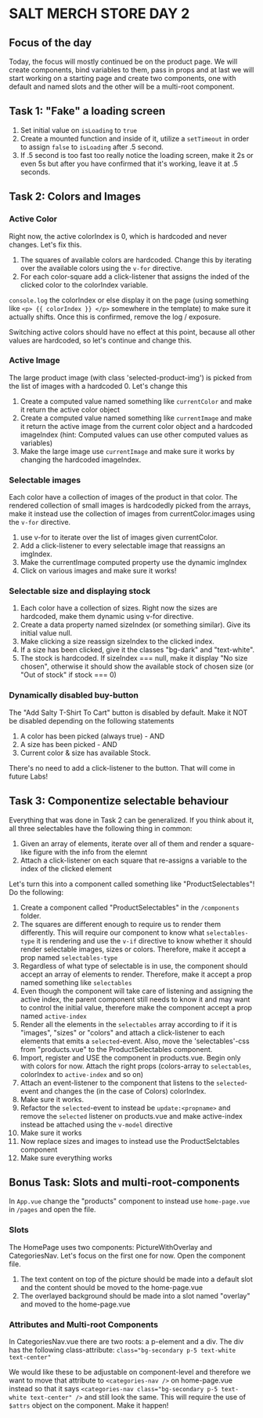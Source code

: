 # SALT MERCH STORE DAY 2

## Focus of the day

Today, the focus will mostly continued be on the product page. We will create components, bind variables to them, pass in props and at last we will start working on a starting page and create two components, one with default and named slots and the other will be a multi-root component.


## Task 1: "Fake" a loading screen
1. Set initial value on `isLoading` to `true`
2. Create a mounted function and inside of it, utilize a `setTimeout` in order to assign `false` to `isLoading` after .5 second.
3. If .5 second is too fast too really notice the loading screen, make it 2s or even 5s but after you have confirmed that it's working, leave it at .5 seconds.

## Task 2: Colors and Images

### Active Color
Right now, the active colorIndex is 0, which is hardcoded and never changes. Let's fix this.

1. The squares of available colors are hardcoded. Change this by iterating over the available colors using the `v-for` directive.
2. For each color-square add a click-listener that assigns the inded of the clicked color to the colorIndex variable.

`console.log` the colorIndex or else display it on the page (using something like `<p> {{ colorIndex }} </p>` somewhere in the template) to make sure it actually shifts. Once this is confirmed, remove the log / exposure.

Switching active colors should have no effect at this point, because all other values are hardcoded, so let's continue and change this.

### Active Image
The large product image (with class 'selected-product-img') is picked from the list of images with a hardcoded 0. Let's change this

1. Create a computed value named something like `currentColor` and make it return the active color object
2. Create a computed value named something like `currentImage` and make it return the active image from the current color object and a hardcoded imageIndex (hint: Computed values can use other computed values as variables)
3. Make the large image use `currentImage` and make sure it works by changing the hardcoded imageIndex.

### Selectable images
Each color have a collection of images of the product in that color. The rendered collection of small images is hardcodedly picked from the arrays, make it instead use the collection of images from currentColor.images using the `v-for` directive.
1. use v-for to iterate over the list of images given currentColor.
2. Add a click-listener to every selectable image that reassigns an imgIndex.
3. Make the currentImage computed property use the dynamic imgIndex
4. Click on various images and make sure it works!


### Selectable size and displaying stock
1. Each color have a collection of sizes. Right now the sizes are hardcoded, make them dynamic using v-for directive.
2. Create a data property named sizeIndex (or something similar). Give its initial value null.
3. Make clicking a size reassign sizeIndex to the clicked index.
4. If a size has been clicked, give it the classes "bg-dark" and "text-white".
5. The stock is hardcoded. If sizeIndex === null, make it display "No size chosen", otherwise it should show the available stock of chosen size (or "Out of stock" if stock === 0)

### Dynamically disabled buy-button
The "Add Salty T-Shirt To Cart" button is disabled by default. Make it NOT be disabled depending on the following statements
1. A color has been picked (always true) - AND
2. A size has been picked - AND
3. Current color & size has available Stock.

There's no need to add a click-listener to the button. That will come in future Labs!

## Task 3: Componentize selectable behaviour
Everything that was done in Task 2 can be generalized. If you think about it, all three selectables have the following thing in common:

1. Given an array of elements, iterate over all of them and render a square-like figure with the info from the elemnt
2. Attach a click-listener on each square that re-assigns a variable to the index of the clicked element

Let's turn this into a component called something like "ProductSelectables"!
Do the following:
1. Create a component called "ProductSelectables" in the `/components` folder.
2. The squares are different enough to require us to render them differently. This will require our component to know what `selectables-type` it is rendering and use the `v-if` directive to know whether it should render selectable images, sizes or colors. Therefore, make it accept a prop named `selectables-type`
3. Regardless of what type of selectable is in use, the component should accept an array of elements to render. Therefore, make it accept a prop named something like `selectables`
4. Even though the component will take care of listening and assigning the active index, the parent component still needs to know it and may want to control the initial value, therefore make the component accept a prop named `active-index`
5. Render all the elements in the `selectables` array according to if it is "images", "sizes" or "colors" and attach a click-listener to each elements that emits a `selected`-event. Also, move the 'selectables'-css from "products.vue" to the ProductSelectables component.
6. Import, register and USE the component in products.vue. Begin only with colors for now. Attach the right props (colors-array to `selectables`, colorIndex to `active-index` and so on)
7. Attach an event-listener to the component that listens to the `selected`-event and changes the (in the case of Colors) colorIndex.
8. Make sure it works.
9. Refactor the `selected`-event to instead be `update:<propname>` and remove the `selected` listener on products.vue and make active-index instead be attached using the `v-model` directive
10. Make sure it works
11. Now replace sizes and images to instead use the ProductSelctables component
12. Make sure everything works

## Bonus Task: Slots and multi-root-components
In `App.vue` change the "products" component to instead use `home-page.vue` in `/pages` and open the file.

### Slots
  The HomePage uses two components: PictureWithOverlay and CategoriesNav. Let's focus on the first one for now. Open the component file.
  1. The text content on top of the picture should be made into a default slot and the content should be moved to the home-page.vue
  2. The overlayed background should be made into a slot named "overlay" and moved to the home-page.vue

### Attributes and Multi-root Components
  In CategoriesNav.vue there are two roots: a p-element and a div. The div has the following class-attribute:
  `class="bg-secondary p-5 text-white text-center"`

  We would like these to be adjustable on component-level and therefore we want to move that attribute to `<categories-nav />` on home-page.vue instead so that it says `<categories-nav class="bg-secondary p-5 text-white text-center" />` and still look the same. This will require the use of `$attrs` object on the component. Make it happen!